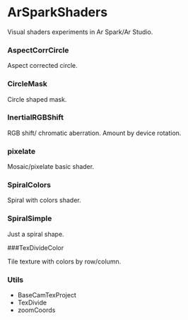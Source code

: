 # ArSparkShaders

Visual shaders experiments in Ar Spark/Ar Studio.

### AspectCorrCircle

Aspect corrected circle.

### CircleMask

Circle shaped mask.

### InertialRGBShift

RGB shift/ chromatic aberration. Amount by device rotation.

### pixelate

Mosaic/pixelate basic shader.

### SpiralColors

Spiral with colors shader.

### SpiralSimple

Just a spiral shape.

###TexDivideColor

Tile texture with colors by row/column.

### Utils
* BaseCamTexProject
* TexDivide
* zoomCoords
